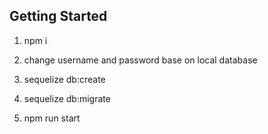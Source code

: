 ## Getting Started

1. npm i

2. change username and password base on local database

3. sequelize db:create

4. sequelize db:migrate

5. npm run start